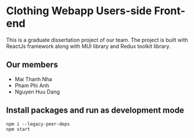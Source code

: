 # Clothing Webapp Users-side Front-end
This is a graduate dissertation project of our team. The project is built with ReactJs framework along with MUI library and Redux toolkit library.
## Our members 
 - Mai Thanh Nha
 - Pham Phi Anh
 - Nguyen Huu Dang
 
## Install packages and run as development mode
```
npm i --legacy-peer-deps
npm start
```
